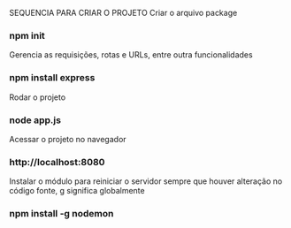 SEQUENCIA PARA CRIAR O PROJETO
Criar o arquivo package

### npm init

Gerencia as requisições, rotas e URLs, entre outra funcionalidades

### npm install express

Rodar o projeto

### node app.js

Acessar o projeto no navegador

### http://localhost:8080

Instalar o módulo para reiniciar o servidor sempre que houver alteração no código fonte, g significa globalmente

### npm install -g nodemon

